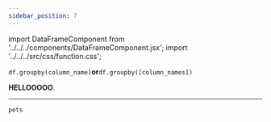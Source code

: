 ```yaml
---
sidebar_position: 7
---
```


import DataFrameComponent from '../../../components/DataFrameComponent.jsx';
import '../../../src/css/function.css';

<code>df.groupby(column_name)</code><strong>or</strong><code>df.groupby([column_names])</code>

<div className='base'>
    <p><strong>HELLOOOOO</strong>.</p>
</div>

---

```python
pets
```

